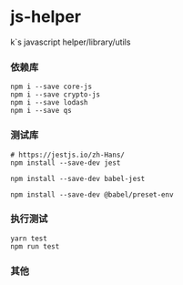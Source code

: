 # js-helper

k`s javascript helper/library/utils

### 依赖库

```shell
npm i --save core-js
npm i --save crypto-js
npm i --save lodash
npm i --save qs
```

### 测试库

```shell
# https://jestjs.io/zh-Hans/
npm install --save-dev jest

npm install --save-dev babel-jest

npm install --save-dev @babel/preset-env
```

### 执行测试

```shell
yarn test
npm run test
```

### 其他
